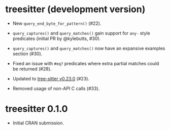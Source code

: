 # treesitter (development version)

* New `query_end_byte_for_pattern()` (#22).

* `query_captures()` and `query_matches()` gain support for `any-` style predicates (initial PR by @kylebutts, #30).

* `query_captures()` and `query_matches()` now have an expansive examples section (#30).

* Fixed an issue with `#eq?` predicates where extra partial matches could be returned (#28).

* Updated to [tree-sitter v0.23.0](https://github.com/tree-sitter/tree-sitter/releases/tag/v0.23.0) (#23).

* Removed usage of non-API C calls (#33).

# treesitter 0.1.0

* Initial CRAN submission.
